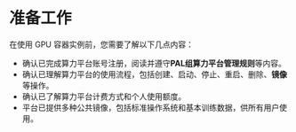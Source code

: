 # 准备工作

在使用 GPU 容器实例前，您需要了解以下几点内容：

* 确认已完成算力平台账号注册，阅读并遵守**PAL组算力平台管理规则**等内容。
* 确认已理解算力平台的使用流程，包括创建、启动、停止、重启、删除、**镜像**等操作。
* 确认已了解算力平台计费方式和个人使用额度。
* 平台已提供多种公共镜像，包括标准操作系统和基本训练数据，供所有用户使用。

